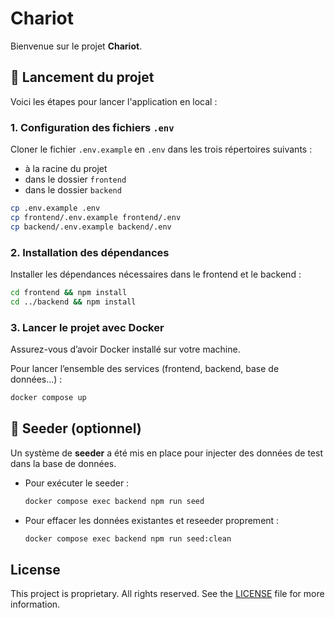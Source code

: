 # Chariot

Bienvenue sur le projet **Chariot**.

## 🚀 Lancement du projet

Voici les étapes pour lancer l'application en local :

### 1. Configuration des fichiers `.env`

Cloner le fichier `.env.example` en `.env` dans les trois répertoires suivants :

- à la racine du projet
- dans le dossier `frontend`
- dans le dossier `backend`

```bash
cp .env.example .env
cp frontend/.env.example frontend/.env
cp backend/.env.example backend/.env
```

### 2. Installation des dépendances

Installer les dépendances nécessaires dans le frontend et le backend :

```bash
cd frontend && npm install
cd ../backend && npm install
```

### 3. Lancer le projet avec Docker

Assurez-vous d’avoir Docker installé sur votre machine.

Pour lancer l’ensemble des services (frontend, backend, base de données...) :

```bash
docker compose up
```

## 🌱 Seeder (optionnel)

Un système de **seeder** a été mis en place pour injecter des données de test dans la base de données.

- Pour exécuter le seeder :

  ```bash
  docker compose exec backend npm run seed
  ```

- Pour effacer les données existantes et reseeder proprement :

  ```bash
  docker compose exec backend npm run seed:clean
  ```

## License

This project is proprietary. All rights reserved. See the [LICENSE](LICENSE) file for more information.